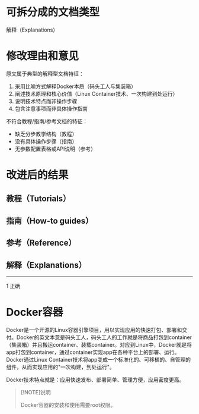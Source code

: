# 可拆分成的文档类型

解释（Explanations）

# 修改理由和意见

原文属于典型的解释型文档特征：
1. 采用比喻方式解释Docker本质（码头工人与集装箱）
2. 阐述技术原理和核心价值（Linux Container技术、一次构建到处运行）
3. 说明技术特点而非操作步骤
4. 包含注意事项而非具体操作指南

不符合教程/指南/参考文档的特征：
- 缺乏分步教学结构（教程）
- 没有具体操作步骤（指南）
- 无参数配置表格或API说明（参考）

# 改进后的结果

## 教程（Tutorials）

## 指南（How-to guides）

## 参考（Reference）

## 解释（Explanations）

------------------------------------------------------------------------------------------------------------------------------------
1 正确

# Docker容器

Docker是一个开源的Linux容器引擎项目，用以实现应用的快速打包、部署和交付。Docker的英文本意是码头工人，码头工人的工作就是将商品打包到container（集装箱）并且搬运container、装载container。对应到Linux中，Docker就是将app打包到container，通过container实现app在各种平台上的部署、运行。Docker通过Linux Container技术将app变成一个标准化的、可移植的、自管理的组件，从而实现应用的"一次构建，到处运行"。

Docker技术特点就是：应用快速发布、部署简单、管理方便，应用密度更高。

> [!NOTE]说明
>
> Docker容器的安装和使用需要root权限。